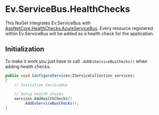# Ev.ServiceBus.HealthChecks

This NuGet integrates Ev.ServiceBus with [AspNetCore.HealthChecks.AzureServiceBus](https://github.com/xabaril/AspNetCore.Diagnostics.HealthChecks).
Every resource registered within Ev.ServiceBus will be added as a health check for the application.

## Initialization

To make it work you just have to call `.AddEvServiceBusChecks()` when adding health checks.

```csharp
public void ConfigureServices(IServiceCollection services)
{
    // Initialize ServiceBus
    
    // Setup health checks
    services.AddHealthChecks()
        .AddEvServiceBusChecks();
}
```
